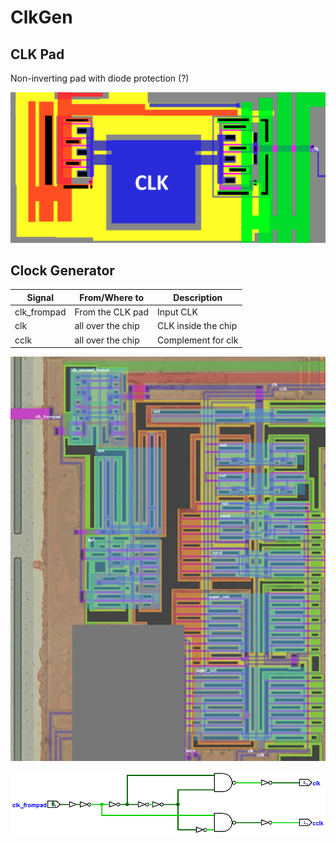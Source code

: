 # ClkGen

## CLK Pad

Non-inverting pad with diode protection (?)

![pad_clk](../imgstore/pad_clk.png)

## Clock Generator

|Signal|From/Where to|Description|
|---|---|---|
|clk_frompad|From the CLK pad | Input CLK |
|clk|all over the chip | CLK inside the chip |
|cclk|all over the chip |Complement for clk|

![clkgen_tran](../imgstore/clkgen_tran.jpg)

![clkgen](../logisim/clkgen.png)
